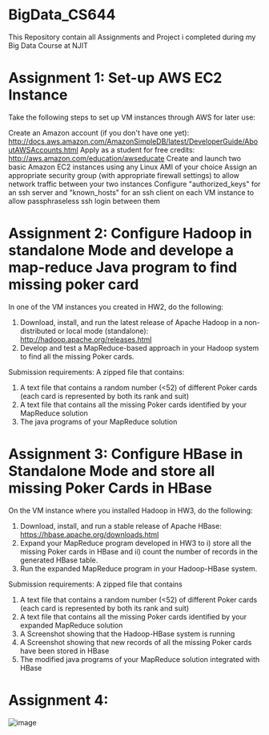 # BigData_CS644
This Repository contain all Assignments and Project i completed during my Big Data Course at NJIT

# Assignment 1: Set-up AWS EC2 Instance

Take the following steps to set up VM instances through AWS for later use:

Create an Amazon account (if you don't have one yet): http://docs.aws.amazon.com/AmazonSimpleDB/latest/DeveloperGuide/AboutAWSAccounts.html
Apply as a student for free credits: http://aws.amazon.com/education/awseducate
Create and launch two basic Amazon EC2 instances using any Linux AMI of your choice
Assign an appropriate security group (with appropriate firewall settings) to allow network traffic between your two instances
Configure "authorized_keys" for an ssh server and "known_hosts" for an ssh client on each VM instance to allow passphraseless ssh login between them

# Assignment 2: Configure Hadoop in standalone Mode and develope a map-reduce Java program to find missing poker card

In one of the VM instances you created in HW2, do the following:

1. Download, install, and run the latest release of Apache Hadoop in a non-distributed or local mode (standalone): http://hadoop.apache.org/releases.html
2. Develop and test a MapReduce-based approach in your Hadoop system to find all the missing Poker cards.

Submission requirements: A zipped file that contains:

1. A text file that contains a random number (<52) of different Poker cards (each card is represented by both its rank and suit)
2. A text file that contains all the missing Poker cards identified by your MapReduce solution
3. The java programs of your MapReduce solution


# Assignment 3: Configure HBase in Standalone Mode and store all missing Poker Cards in HBase

On the VM instance where you installed Hadoop in HW3, do the following:

1. Download, install, and run a stable release of Apache HBase: https://hbase.apache.org/downloads.html
2. Expand your MapReduce program developed in HW3 to i) store all the missing Poker cards in HBase and ii) count the number of records in the generated HBase table.
3. Run the expanded MapReduce program in your Hadoop-HBase system.

Submission requirements: A zipped file that contains

1. A text file that contains a random number (<52) of different Poker cards (each card is represented by both its rank and suit)
2. A text file that contains all the missing Poker cards identified by your expanded MapReduce solution
3. A Screenshot showing that the Hadoop-HBase system is running
4. A Screenshot showing that new records of all the missing Poker cards have been stored in HBase
5. The modified java programs of your MapReduce solution integrated with HBase

# Assignment 4: 

![image](https://user-images.githubusercontent.com/57008351/112390859-51978180-8ccd-11eb-8a00-8d6189d418bf.png)

